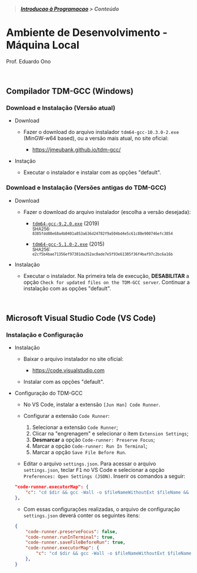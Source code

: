 > <h5><a href="https://github.com/eduardo-ono/Introducao-a-Programacao">Introducao à Programacao</a> > Conteúdo</h5>

# Ambiente de Desenvolvimento - Máquina Local

Prof. Eduardo Ono

<br>

## Compilador TDM-GCC (Windows)

### Download e Instalação (Versão atual)

* Download

  * Fazer o download do arquivo instalador `tdm64-gcc-10.3.0-2.exe` (MinGW-w64 based), ou a versão mais atual, no site oficial:

    * https://jmeubank.github.io/tdm-gcc/

* Instação

    * Executar o instalador e instalar com as opções "default".

### Download e Instalação (Versões antigas do TDM-GCC)

* Download

  * Fazer o download do arquivo instalador (escolha a versão desejada):

    * [`tdm64-gcc-9.2.0.exe`](https://github.com/jmeubank/tdm-gcc/releases/download/v9.2.0-tdm64-1/tdm64-gcc-9.2.0.exe) (2019)<br><sub>SHA256: `8385fdd88e68a4b0401a853a636d24782f9a504bd4e5c61c88e900746efc3854`</sub>

    * [`tdm64-gcc-5.1.0-2.exe`](https://app.box.com/s/dujmht3ld9l3a2zb0wt0uvx8afjedoip) (2015)<br><sub>SHA256: `e2cf5b4bae71356ef97381da352ac8ade7e5f93e61385f36f4baf97c2bc6a16b`</sub>

* Instalação

  * Executar o instalador. Na primeira tela de execução, __DESABILITAR__ a opção `Check for updated files on the TDM-GCC server`. Continuar a instalação com as opções "default".

<br>

## Microsoft Visual Studio Code (VS Code)

### Instalação e Configuração

* Instalação

  * Baixar o arquivo instalador no site oficial:

    * https://code.visualstudio.com

  * Instalar com as opções "default".

* Configuração do TDM-GCC

  * No VS Code, instalar a extensão `[Jun Han] Code Runner`.

  * Configurar a extensão `Code Runner`:

    1. Selecionar a extensão `Code Runner`;
    1. Clicar na "engrenagem" e selecionar o item `Extension Settings`;
    1. __Desmarcar__ a opção `Code-runner: Preserve Focus`;
    1. Marcar a opção `Code-runner: Run In Terminal`;
    1. Marcar a opção `Save File Before Run`.

  * Editar o arquivo `settings.json`. Para acessar o arquivo `settings.json`, teclar <kbd>F1</kbd> no VS Code e selecionar a opção `Preferences: Open Settings (JSON)`. Inserir os comandos a seguir:

  ```json
  "code-runner.executorMap": {
      "c": "cd $dir && gcc -Wall -o $fileNameWithoutExt $fileName && ./$fileNameWithoutExt",
  },
  ```

  * Com essas configurações realizadas, o arquivo de configuração `settings.json` deverá conter os seguintes itens:

  ```json
  {
      "code-runner.preserveFocus": false,
      "code-runner.runInTerminal": true,
      "code-runner.saveFileBeforeRun": true,
      "code-runner.executorMap": {
          "c": "cd $dir && gcc -Wall -o $fileNameWithoutExt $fileName && ./$fileNameWithoutExt",
      },
  }
  ```

<br>
